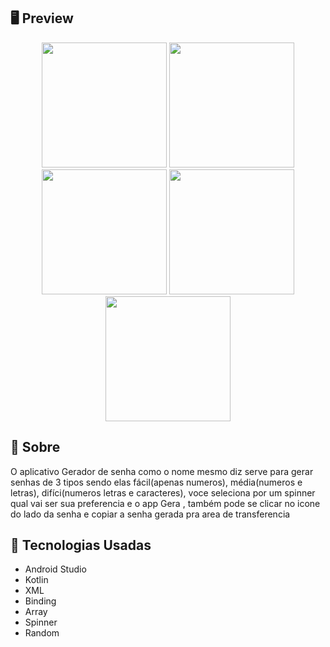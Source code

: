 
## 🖥 Preview

<div align="center">

<img src = "https://user-images.githubusercontent.com/89616527/216740708-3f7d9478-c843-4a56-9ac0-d06c5d9c204d.png" width="200">
<img src = "https://user-images.githubusercontent.com/89616527/216740732-36c0d70a-3962-4c8c-b40b-ae3085245df1.png" width ="200">
<img src = "https://user-images.githubusercontent.com/89616527/216740735-bd60a6b0-3e98-4ea3-bff3-46987cbbee48.png" width="200">
<img src = "https://user-images.githubusercontent.com/89616527/216740738-6a7c04f6-a183-4eff-8047-29f4fc121889.png" width ="200">
<img src = "https://user-images.githubusercontent.com/89616527/216740740-29d5e456-4138-4a7c-be39-ba6adeda1b21.png" width ="200">

</div>


## 📖 Sobre
O aplicativo Gerador de senha como o nome mesmo diz serve para gerar senhas de 3 tipos sendo elas fácil(apenas numeros), média(numeros e letras), difíci(numeros letras e caracteres), voce seleciona por um spinner qual vai ser sua preferencia e o app Gera , também pode se clicar no icone do lado da senha e copiar a senha gerada pra area de transferencia


##  🚀 Tecnologias Usadas
- Android Studio
- Kotlin
- XML
- Binding
- Array
- Spinner
- Random
